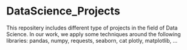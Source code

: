 # DataScience_Projects
This repositery includes different type of projects in the field of Data Science. In our work, we apply some techniques around the following libraries: pandas, numpy, requests, seaborn, cat plotly, matplotlib, ...

